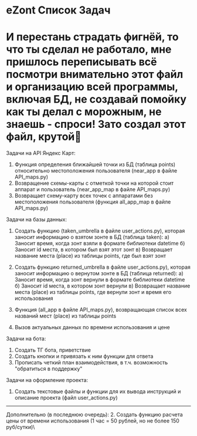 # eZont Список Задач
# И перестань страдать фигнёй, то что ты сделал не работало, мне пришлось переписывать всё посмотри внимательно этот файл и организацию всей программы, включая БД, не создавай помойку как ты делал с морожным, не знаешь - спроси! Зато создал этот файл, крутой🤬

Задачи на API Яндекс Карт:

1. Функция определения ближайшей точки из БД (таблица points) относительно местоположения пользователя (near_app в файле API_maps.py)
2. Возвращение схемы-карты с отметкой точки на которой стоит аппарат и пользователь (near_app_map в файле API_maps.py)
3. Возвращает схему-карту всех точек с аппаратами без местоположения пользователя (функция all_app_map в файле API_maps.py)


Задачи на базы данных:

1. Создать функцию (taken_umbrella в файле user_actions.py), которая заносит информацию о взятом зонте в БД (таблица taken):
	а) Заносит время, когда зонт взяли в формате библиотеки datetime
	б) Заносит id места, в котором был взят этот зонт
	в) Возвращает название места (place) из таблицы points, где был взят зонт

2. Создать функцию returned_umbrella в файле user_actions.py), которая заносит информацию о вернутом зонте в БД (таблица returned):
	а) Заносит время, когда зонт вернули в формате библиотеки datetime
	б) Заносит id места, в котором зонт вернули
	в) Возвращает название места (place) из таблицы points, где вернули зонт и время его использования

3. Функция (all_app в файле API_maps.py), возвращающая список всех названий мест (place) из таблицы points

4. Вызов актуальных данных по времени использования и цене

Задачи на бота:

1. Создать ТГ бота, приветствие
2. Создать кнопки и привязать к ним функции для ответа
3. Прописать четкий план взаимодействия, в т.ч. возможность "обратиться в поддержку"



Задачи на оформление проекта:

1. Создать текстовые файлы и функции для их вывода инструкций и описание проекта (файл user_actions.py)

_____________________________________________________________
Дополнительно (в последнюю очередь):
2. Создать функцию расчета цены от времени использования (1 час = 50 рублей, но не более 150 руб/сутки)\
